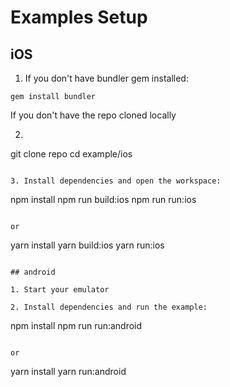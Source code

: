 # Examples Setup

## iOS

1. If you don't have bundler gem installed:

```
gem install bundler
```
If you don't have the repo cloned locally

2. ```
git clone repo
cd example/ios
```

3. Install dependencies and open the workspace:

```
npm install
npm run build:ios
npm run run:ios
```

or

```
yarn install
yarn build:ios
yarn run:ios
```

## android

1. Start your emulator

2. Install dependencies and run the example:

```
npm install
npm run run:android
```

or

```
yarn install
yarn run:android
```
